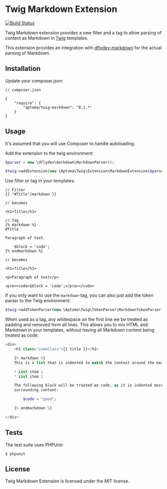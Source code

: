 Twig Markdown Extension
=======================

[![Build Status](https://secure.travis-ci.org/aptoma/twig-markdown.png?branch=master)](http://travis-ci.org/aptoma/twig-markdown)

Twig Markdown extension provides a new filter and a tag to allow parsing of
content as Markdown in [Twig][1] templates.

This extension provides an integration with [dflydev-markdown](https://github.com/dflydev/dflydev-markdown)
for the actual parsing of Markdown.

## Installation

Update your composer.json:

```
// composer.json

{
    "require": {
        "aptoma/twig-markdown": "0.1.*"
    }
}
```

## Usage

It's assumed that you will use Composer to handle autoloading.

Add the extension to the twig environment:

```php
$parser = new \dflydev\markdown\MarkdownParser();

$twig->addExtension(new \Aptoma\Twig\Extension\MarkdownExtension($parser);
```

Use filter or tag in your templates:

```twig
// Filter
{{ "#Title"|markdown }}

// becomes

<h1>Title</h1>

// Tag
{% markdown %}
#Title

Paragraph of text.

    $block = 'code';
{% endmarkdown %}

// becomes

<h1>Title</h1>

<p>Paragraph of text</p>

<pre><code>$block = 'code';</pre></code>
```

If you only want to use the `markdown`-tag, you can also just add the token parser
to the Twig environment:

```php
$twig->addTokenParser(new \Aptoma\Twig\TokenParser\MarkdownTokenParser());
```

When used as a tag, any whitespace on the first line we be treated as padding and
removed form all lines. This allows you to mix HTML and Markdown in your templates,
without having all Markdown content being treated as code:

```php
<div>
    <h1 class="someClass">{{ title }}</h1>

    {% markdown %}
    This is a list that is indented to match the context around the markdown tag:

    * List item 1
    * List item 2

    The following block will be treated as code, as it is indented more than the
    surrounding content:

        $code = "good";

    {% endmarkdown %}

</div>
```

## Tests

The test suite uses PHPUnit:

    $ phpunit

## License

Twig Markdown Extension is licensed under the MIT license.

[1]: http://twig.sensiolabs.org/
